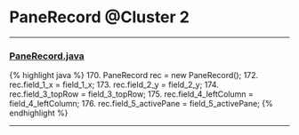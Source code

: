 # PaneRecord @Cluster 2

***

### [PaneRecord.java](https://searchcode.com/codesearch/view/15642391/)
{% highlight java %}
170. PaneRecord rec = new PaneRecord();
172. rec.field_1_x = field_1_x;
173. rec.field_2_y = field_2_y;
174. rec.field_3_topRow = field_3_topRow;
175. rec.field_4_leftColumn = field_4_leftColumn;
176. rec.field_5_activePane = field_5_activePane;
{% endhighlight %}

***

